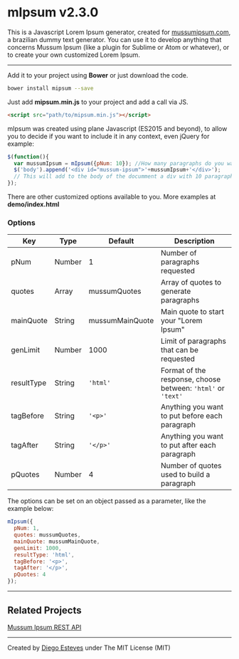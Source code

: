 # mIpsum v2.3.0

This is a Javascript Lorem Ipsum generator, created for [mussumipsum.com](http://mussumipsum.com), a brazilian dummy text generator. You can use it to develop anything that concerns Mussum Ipsum (like a plugin for Sublime or Atom or whatever), or to create your own customized Lorem Ipsum.

____

Add it to your project using **Bower** or just download the code.

``` bash
bower install mipsum --save
```

Just add **mipsum.min.js** to your project and add a call via JS.

``` html
<script src="path/to/mipsum.min.js"></script>
```

mIpsum was created using plane Javascript (ES2015 and beyond), to allow you to decide if you want to include it in any context, even jQuery for example:

``` javascript
$(function(){
  var mussumIpsum = mIpsum({pNum: 10}); //How many paragraphs do you want
  $('body').append('<div id="mussum-ipsum">'+mussumIpsum+'</div>');
  // This will add to the body of the documment a div with 10 paragraphs.
});
```

There are other customized options available to you. More examples at **demo/index.html**

### Options

Key | Type | Default | Description
--- | --- | --- | ---
pNum | Number | 1 | Number of paragraphs requested
quotes | Array | mussumQuotes | Array of quotes to generate paragraphs
mainQuote | String | mussumMainQuote | Main quote to start your "Lorem Ipsum"
genLimit | Number | 1000 | Limit of paragraphs that can be requested
resultType | String | `'html'` | Format of the response, choose between: `'html'` or `'text'`
tagBefore | String | `'<p>'` | Anything you want to put before each paragraph
tagAfter | String | `'</p>'` | Anything you want to put after each paragraph
pQuotes | Number | 4 | Number of quotes used to build a paragraph

The options can be set on an object passed as a parameter, like the example below:

``` javascript
mIpsum({
  pNum: 1,
  quotes: mussumQuotes,
  mainQuote: mussumMainQuote,
  genLimit: 1000,
  resultType: 'html',
  tagBefore: '<p>',
  tagAfter: '</p>',
  pQuotes: 4
});
```

____

## Related Projects

[Mussum Ipsum REST API](https://github.com/wilkerHop/mussum-ipsum-api)

____

Created by [Diego Esteves](http://diegoesteves.ink) under The MIT License (MIT)
